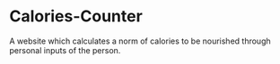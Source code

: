 # Calories-Counter
A website which calculates a norm of calories to be nourished through personal inputs of the person.
